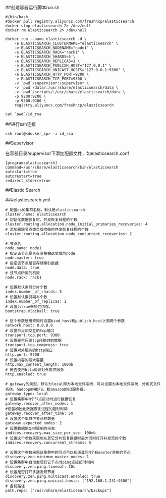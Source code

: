 ##创建容器运行脚本run.sh

    #/bin/bash
    #docker pull registry.aliyuncs.com/freshncp/elasticsearch
    docker stop elasticsearch 2> /dev/null
    docker rm elasticsearch 2> /dev/null

    docker run --name elasticsearch -d \
        -e ELASTICSEARCH_CLUSTERNAME="elasticsearch" \
        -e ELASTICSEARCH_NODENAME="node1" \
        -e ELASTICSEARCH_RACK="rack1" \
        -e ELASTICSEARCH_SHARDS=5 \
        -e ELASTICSEARCH_REPLICAS=1 \
        -e ELASTICSEARCH_PUBLISH_HOST="127.0.0.1" \
        -e ELASTICSEARCH_UNICAST_HOSTS="127.0.0.1:9300" \
        -e ELASTICSEARCH_HTTP_PORT=9200 \
        -e ELASTICSEARCH_TCP_PORT=9300 \
        -v `pwd`/supervisor:/supervisor \
        -v `pwd`/data/:/usr/share/elasticsearch/data \
        -v `pwd`/scripts/:/usr/share/elasticsearch/data \
        -p 9200:9200 \
        -p 9300:9300 \
        registry.aliyuncs.com/freshncp/elasticsearch

    cat `pwd`/id_rsa

##进行ssh连接

    ssh root@<docker_ip> -i id_rsa

##Supervisor

在容器目录/supervisor下添加配置文件，如elasticsearch.conf

    [program:elasticsearch]
    command=/usr/share/elasticsearch/bin/elasticsearch
    autostart=true
    autorestart=true
    redirect_stderr=true

##Elastic Search

###elasticsearch.yml

    # 配置es的集群名称，默认是elasticsearch
    cluster.name: elasticsearch
    # 初始化数据恢复时，并发恢复线程的个数
    cluster.routing.allocation.node_initial_primaries_recoveries: 4
    # 添加删除节点或负载均衡时并发恢复线程的个数
    cluster.routing.allocation.node_concurrent_recoveries: 2

    # 节点名
    node.name: node1
    # 指定该节点是否有资格被选举成为node
    node.master: true
    # 指定该节点是否存储索引数据
    node.data: true
    # 该节点所属的机架
    node.rack: rack1

    # 设置默认索引分片个数
    index.number_of_shards: 5
    # 设置默认索引副本个数
    index.number_of_replicas: 1
    # 设置为true来锁住内存。
    bootstrap.mlockall: true

    # 这个参数是用来同时设置bind_host和publish_host上面两个参数
    network.host: 0.0.0.0
    # 设置节点间交互的tcp端口
    transport.tcp.port: 9300
    # 设置是否压缩tcp传输时的数据
    transport.tcp.compress: true
    # 设置对外服务的http端口
    http.port: 9200
    # 设置内容的最大容量
    http.max_content_length: 100mb
    # 是否使用http协议对外提供服务
    http.enabled: true

    # gateway的类型，默认为local即为本地文件系统，可以设置为本地文件系统，分布式文件系统，hadoop的HDFS，和amazon的s3服务器。
    gateway.type: local
    # 设置集群中N个节点启动时进行数据恢复
    gateway.recover_after_nodes: 1
    #设置初始化数据恢复进程的超时时间
    gateway.recover_after_time: 5m
    # 设置这个集群中节点的数量
    gateway.expected_nodes: 2
    # 设置数据恢复时限制的带宽
    indices.recovery.max_size_per_sec: 100mb
    # 设置这个参数来限制从其它分片恢复数据时最大同时打开并发流的个数
    indices.recovery.concurrent_streams: 5

    # 设置这个参数来保证集群中的节点可以知道其它N个有master资格的节点
    discovery.zen.minimum_master_nodes: 1
    # 设置集群中自动发现其它节点时ping连接超时时间
    discovery.zen.ping.timeout: 10s
    # 设置是否打开多播发现节点
    discovery.zen.ping.multicast.enabled: true
    discovery.zen.ping.unicast.hosts: ["192.168.1.231:9300"]
    # 备份路径
    path.repo: ["/usr/share/elasticsearch/backups"]